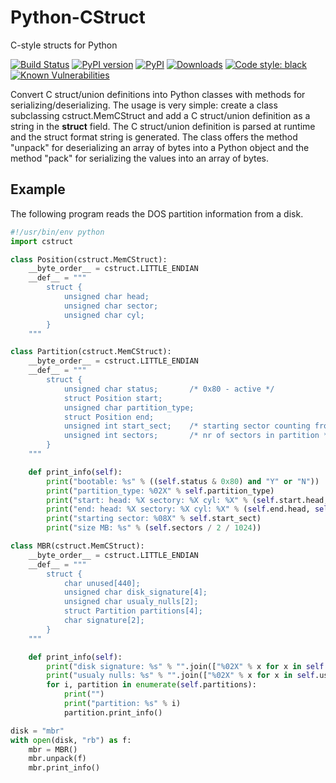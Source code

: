 Python-CStruct
==============

C-style structs for Python

[![Build Status](https://github.com/andreax79/python-cstruct/workflows/Tests/badge.svg)](https://github.com/andreax79/python-cstruct/actions)
[![PyPI version](https://badge.fury.io/py/cstruct.svg)](https://badge.fury.io/py/cstruct)
[![PyPI](https://img.shields.io/pypi/pyversions/cstruct.svg)](https://pypi.org/project/cstruct)
[![Downloads](https://pepy.tech/badge/cstruct/month)](https://pepy.tech/project/cstruct)
[![Code style: black](https://img.shields.io/badge/code%20style-black-000000.svg)](https://github.com/psf/black)
[![Known Vulnerabilities](https://snyk.io/test/github/andreax79/python-cstruct/badge.svg)](https://snyk.io/test/github/andreax79/python-cstruct)

Convert C struct/union definitions into Python classes with methods for
serializing/deserializing.
The usage is very simple: create a class subclassing cstruct.MemCStruct
and add a C struct/union definition as a string in the __struct__ field.
The C struct/union definition is parsed at runtime and the struct format string
is generated. The class offers the method "unpack" for deserializing
an array of bytes into a Python object and the method "pack" for
serializing the values into an array of bytes.

Example
-------

The following program reads the DOS partition information from a disk.

```python
#!/usr/bin/env python
import cstruct

class Position(cstruct.MemCStruct):
    __byte_order__ = cstruct.LITTLE_ENDIAN
    __def__ = """
        struct {
            unsigned char head;
            unsigned char sector;
            unsigned char cyl;
        }
    """

class Partition(cstruct.MemCStruct):
    __byte_order__ = cstruct.LITTLE_ENDIAN
    __def__ = """
        struct {
            unsigned char status;       /* 0x80 - active */
            struct Position start;
            unsigned char partition_type;
            struct Position end;
            unsigned int start_sect;    /* starting sector counting from 0 */
            unsigned int sectors;       /* nr of sectors in partition */
        }
    """

    def print_info(self):
        print("bootable: %s" % ((self.status & 0x80) and "Y" or "N"))
        print("partition_type: %02X" % self.partition_type)
        print("start: head: %X sectory: %X cyl: %X" % (self.start.head, self.start.sector, self.start.cyl))
        print("end: head: %X sectory: %X cyl: %X" % (self.end.head, self.end.sector, self.end.cyl))
        print("starting sector: %08X" % self.start_sect)
        print("size MB: %s" % (self.sectors / 2 / 1024))

class MBR(cstruct.MemCStruct):
    __byte_order__ = cstruct.LITTLE_ENDIAN
    __def__ = """
        struct {
            char unused[440];
            unsigned char disk_signature[4];
            unsigned char usualy_nulls[2];
            struct Partition partitions[4];
            char signature[2];
        }
    """

    def print_info(self):
        print("disk signature: %s" % "".join(["%02X" % x for x in self.disk_signature]))
        print("usualy nulls: %s" % "".join(["%02X" % x for x in self.usualy_nulls]))
        for i, partition in enumerate(self.partitions):
            print("")
            print("partition: %s" % i)
            partition.print_info()

disk = "mbr"
with open(disk, "rb") as f:
    mbr = MBR()
    mbr.unpack(f)
    mbr.print_info()
```

